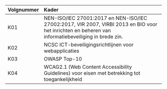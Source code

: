| Volgnummer | Kader                                                                                                                                               |
|:-----------|:----------------------------------------------------------------------------------------------------------------------------------------------------|
| K01        | NEN-ISO/IEC 27001:2017 en NEN-ISO/IEC 27002:2017, VIR 2007, VIRBI 2013 en BIO voor het inrichten en beheren van informatiebeveiliging in brede zin. |
| K02        | NCSC ICT-beveiligingsrichtlijnen voor webapplicaties                                                                                                |
| K03        | OWASP Top-10                                                                                                                                        |
| K04        | WCAG2.1 (Web Content Accessibility Guidelines) voor eisen met betrekking tot toegankelijkheid                                                       |

